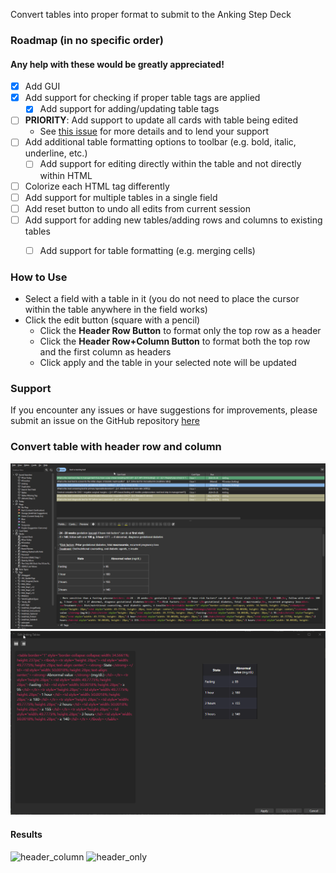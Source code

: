 Convert tables into proper format to submit to the Anking Step Deck

### Roadmap (in no specific order)
#### Any help with these would be greatly appreciated!
- [x] Add GUI
- [x] Add support for checking if proper table tags are applied
  - [x] Add support for adding/updating table tags 
- [ ] **PRIORITY**: Add support to update all cards with table being edited
  - See [this issue]() for more details and to lend your support
- [ ] Add additional table formatting options to toolbar (e.g. bold, italic, underline, etc.)
  - [ ] Add support for editing directly within the table and not directly within HTML
- [ ] Colorize each HTML tag differently
- [ ] Add support for multiple tables in a single field
- [ ] Add reset button to undo all edits from current session
- [ ] Add support for adding new tables/adding rows and columns to existing tables
  - [ ] Add support for table formatting (e.g. merging cells)


### How to Use
- Select a field with a table in it (you do not need to place the cursor within the table anywhere in the field works)
- Click the edit button (square with a pencil)
  - Click the **Header Row Button** to format only the top row as a header
  - Click the **Header Row+Column Button** to format both the top row and the first column as headers
  - Click apply and the table in your selected note will be updated

### Support
If you encounter any issues or have suggestions for improvements, please submit an issue on the GitHub repository [here](https://github.com/shmuelsash/AnkingTables/issues)

### Convert table with header row and column
<img src="https://raw.githubusercontent.com/shmuelsash/AnkingTables/main/ankiweb/click_edit_button.gif" alt="click edit button">
<img src="https://raw.githubusercontent.com/shmuelsash/AnkingTables/main/ankiweb/tutorial.gif" alt="tutorial">

#### Results

<img src="https://raw.githubusercontent.com/shmuelsash/AnkingTables/main/ankiweb/header_column.gif" width="498" alt="header_column">
<img src="https://raw.githubusercontent.com/shmuelsash/AnkingTables/main/ankiweb/header_only.gif" width="510" alt="header_only">